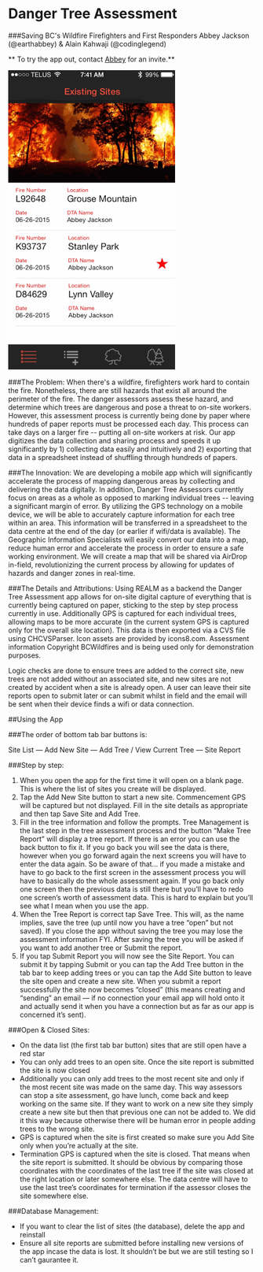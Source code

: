 # Danger Tree Assessment
###Saving BC's Wildfire Firefighters and First Responders 
Abbey Jackson (@earthabbey) & Alain Kahwaji (@codinglegend)

** To try the app out, contact [Abbey](http://ca.linkedin.com/in/earthabbey) for an invite.**


![Screengrab](DangerTreeAssessment/DTAscreengrab.gif) 

###The Problem:
When there's a wildfire, firefighters work hard to contain the fire. Nonetheless, there are still hazards that exist all around the perimeter of the fire. The danger assessors assess these hazard, and determine which trees are dangerous and pose a threat to on-site workers. However, this assessment process is currently being done by paper where hundreds of paper reports must be processed each day. This process can take days on a larger fire -- putting all on-site workers at risk. Our app digitizes the data collection and sharing process and speeds it up significantly by 1) collecting data easily and intuitively and 2) exporting that data in a spreadsheet instead of shuffling through hundreds of papers. 


###The Innovation:
We are developing a mobile app which will significantly accelerate the process of mapping dangerous areas by collecting and delivering the data digitally. In addition, Danger Tree Assessors currently focus on areas as a whole as opposed to marking individual trees -- leaving a significant margin of error. By utilizing the GPS technology on a mobile device, we will be able to accurately capture information for each tree within an area. This information will be transferred in a spreadsheet to the data centre at the end of the day (or earlier if wifi/data is available). The Geographic Information Specialists will easily convert our data into a map, reduce human error and accelerate the process in order to ensure a safe working environment. We will create a map that will be shared via AirDrop in-field, revolutionizing the current process by allowing for updates of  hazards and danger zones in real-time.


###The Details and Attributions:
Using REALM as a backend the Danger Tree Assessment app allows for on-site digital capture of everything that is currently being captured on paper, sticking to the step by step process currently in use. Additionally GPS is captured for each individual trees, allowing maps to be more accurate (in the current system GPS is captured only for the overall site location). This data is then exported via a CVS file using CHCVSParser. Icon assets are provided by icons8.com. Assessment information Copyright BCWildfires and is being used only for demonstration purposes.

Logic checks are done to ensure trees are added to the correct site, new trees are not added without an associated site, and new sites are not created by accident when a site is already open. A user can leave their site reports open to submit later or can submit whilst in field and the email will be sent when their device finds a wifi or data connection.


##Using the App

###The order of bottom tab bar buttons is:

Site List — Add New Site — Add Tree / View Current Tree — Site Report


###Step by step:

1. When you open the app for the first time it will open on a blank page. This is where the list of sites you create will be displayed.
2. Tap the Add New Site button to start a new site. Commencement GPS will be captured but not displayed. Fill in the site details as appropriate and then tap Save Site and Add Tree.
3. Fill in the tree information and follow the prompts. Tree Management is the last step in the tree assessment process and the button “Make Tree Report” will display a tree report. If there is an error you can use the back button to fix it. If you go back you will see the data is there, however when you go forward again the next screens you will have to enter the data again. So be aware of that… if you made a mistake and have to go back to the first screen in the assessment process you will have to basically do the whole assessment again. If you go back only one screen then the previous data is still there but you’ll have to redo one screen’s worth of assessment data. This is hard to explain but you’ll see what I mean when you use the app.
4. When the Tree Report is correct tap Save Tree. This will, as the name implies, save the tree (up until now you have a tree “open” but not saved). If you close the app without saving the tree you may lose the assessment information FYI. After saving the tree you will be asked if you want to add another tree or Submit the report.
5. If you tap Submit Report you will now see the Site Report. You can submit it by tapping Submit or you can tap the Add Tree button in the tab bar to keep adding trees or you can tap the Add Site button to leave the site open and create a new site. When you submit a report successfully the site now becomes “closed” (this means creating and “sending” an email — if no connection your email app will hold onto it and actually send it when you have a connection but as far as our app is concerned it’s sent).
 

###Open & Closed Sites:

* On the data list (the first tab bar button) sites that are still open have a red star
* You can only add trees to an open site. Once the site report is submitted the site is now closed
* Additionally you can only add trees to the most recent site and only if the most recent site was made on the same day. This way assessors can stop a site assessment, go have lunch, come back and keep working on the same site. If they want to work on a new site they simply create a new site but then that previous one can not be added to. We did it this way because otherwise there will be human error in people adding trees to the wrong site.
* GPS is captured when the site is first created so make sure you Add Site only when you’re actually at the site.
* Termination GPS is captured when the site is closed. That means when the site report is submitted. It should be obvious by comparing those coordinates with the coordinates of the last tree if the site was closed at the right location or later somewhere else. The data centre will have to use the last tree’s coordinates for termination if the assessor closes the site somewhere else.
 

###Database Management:

* If you want to clear the list of sites (the database), delete the app and reinstall
* Ensure all site reports are submitted before installing new versions of the app incase the data is lost. It shouldn’t be but we are still testing so I can’t gaurantee it.
